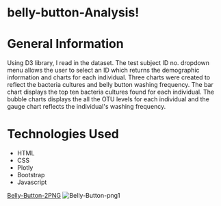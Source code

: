 # belly-button-Analysis!


# General Information
Using D3 library, I read in the dataset. The test subject ID no. dropdown menu allows the user to select an ID which returns the demographic information and charts for each individual. Three charts were created to reflect the bacteria cultures and belly button washing frequency. 
The bar chart displays the top ten bacteria cultures found for each individual. The bubble charts displays the all the OTU levels for each individual and the gauge chart reflects the individual's washing frequency.

# Technologies Used
* HTML
* CSS
* Plotly
* Bootstrap
* Javascript


[Belly-Button-2PNG](https://user-images.githubusercontent.com/117967087/227562578-61daf185-47cc-433e-b537-fcf6e847de43.PNG)
![Belly-Button-png1](https://user-images.githubusercontent.com/117967087/227562587-3922c51d-406d-49f7-b255-10969dffccd7.PNG)
